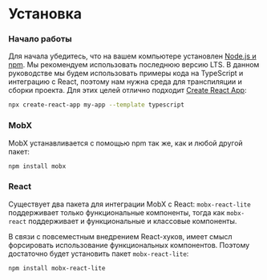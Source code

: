 # Установка

### Начало работы

Для начала убедитесь, что на вашем компьютере установлен [Node.js и npm](https://nodejs.org/ru/download/). Мы рекомендуем использовать последнюю версию LTS. В данном руководстве мы будем использовать примеры кода на TypeScript и интеграцию с React, поэтому нам нужна среда для транспиляции и сборки проекта. Для этих целей отлично подходит [Create React App](https://create-react-app.dev):

```sh
npx create-react-app my-app --template typescript
```

### MobX

MobX устанавливается с помощью npm так же, как и любой другой пакет:

```sh
npm install mobx
```

### React

Существует два пакета для интеграции MobX c React: `mobx-react-lite` поддерживает только функциональные компоненты, тогда как `mobx-react` поддерживает и функциональные и классовые компоненты.

В связи с повсеместным внедрением React-хуков, имеет смысл форсировать использование функциональных компонентов. Поэтому достаточно будет установить пакет `mobx-react-lite`:

```sh
npm install mobx-react-lite
```
